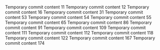 Temporary commit content 11
Temporary commit content 12
Temporary commit content 16
Temporary commit content 31
Temporary commit content 53
Temporary commit content 54
Temporary commit content 55
Temporary commit content 65
Temporary commit content 86
Temporary commit content 91
Temporary commit content 109
Temporary commit content 111
Temporary commit content 112
Temporary commit content 118
Temporary commit content 122
Temporary commit content 167
Temporary commit content 174
